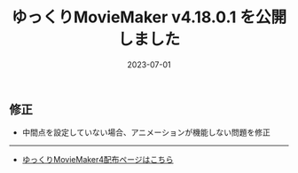 ﻿---
title: ゆっくりMovieMaker v4.18.0.1 を公開しました
date: 2023-07-01
tags: [YMM4,お知らせ]
---
## 修正
- 中間点を設定していない場合、アニメーションが機能しない問題を修正

---

- [ゆっくりMovieMaker4配布ページはこちら](../index.md)